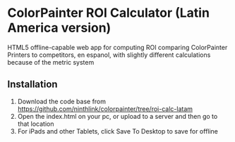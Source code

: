 # ColorPainter ROI Calculator (Latin America version)

HTML5 offline-capable web app for computing ROI comparing ColorPainter Printers to competitors, en espanol, with slightly different calculations because of the metric system

## Installation

1. Download the code base from https://github.com/ninthlink/colorpainter/tree/roi-calc-latam
2. Open the index.html on your pc, or upload to a server and then go to that location
3. For iPads and other Tablets, click Save To Desktop to save for offline
